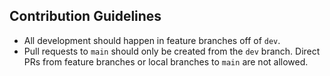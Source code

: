 ## Contribution Guidelines

- All development should happen in feature branches off of `dev`.
- Pull requests to `main` should only be created from the `dev` branch. Direct PRs from feature branches or local branches to `main` are not allowed.
